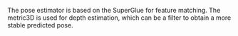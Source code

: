 The pose estimator is based on the SuperGlue for feature matching. The metric3D is used for depth estimation, which can be a filter to obtain a more stable predicted pose. 
